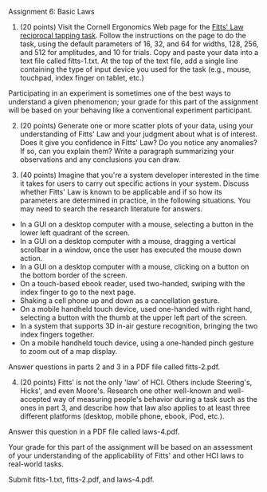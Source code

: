 Assignment 6: Basic Laws

1. (20 points) Visit the Cornell Ergonomics Web page for the [Fitts' Law reciprocal tapping task](http://ergo.human.cornell.edu/FittsLaw/FittsLawInstructions.html). Follow the instructions on the page to do the task, using the default parameters of 16, 32, and 64 for widths, 128, 256, and 512 for amplitudes, and 10 for trials. Copy and paste your data into a text file called fitts-1.txt. At the top of the text file, add a single line containing the type of input device you used for the task (e.g., mouse, touchpad, index finger on tablet, etc.)

Participating in an experiment is sometimes one of the best ways to understand a given phenomenon; your grade for this part of the assignment will be based on your behaving like a conventional experiment participant.

2. (20 points) Generate one or more scatter plots of your data, using your understanding of Fitts' Law and your judgment about what is of interest.  Does it give you confidence in Fitts' Law?  Do you notice any anomalies?  If so, can you explain them? Write a paragraph summarizing your observations and any conclusions you can draw.

3. (40 points) Imagine that you're a system developer interested in the time it takes for users to carry out specific actions in your system.  Discuss whether Fitts' Law is known to be applicable and if so how its parameters are determined in practice, in the following situations.  You may need to search the research literature for answers.

- In a GUI on a desktop computer with a mouse, selecting a button in the lower left quadrant of the screen.
- In a GUI on a desktop computer with a mouse, dragging a vertical scrollbar in a window, once the user has executed the mouse down action.
- In a GUI on a desktop computer with a mouse, clicking on a button on the bottom border of the screen.
- On a touch-based ebook reader, used two-handed, swiping with the index finger to go to the next page.
- Shaking a cell phone up and down as a cancellation gesture.
- On a mobile handheld touch device, used one-handed with right hand, selecting a button with the thumb at the upper left part of the screen.
- In a system that supports 3D in-air gesture recognition, bringing the two index fingers together.
- On a mobile handheld touch device, using a one-handed pinch gesture to zoom out of a map display.

Answer questions in parts 2 and 3 in a PDF file called fitts-2.pdf.

4. (20 points) Fitts' is not the only 'law' of HCI. Others include Steering's, Hicks', and even Moore's. Research one other well-known and well-accepted way of measuring people's behavior during a task such as the ones in part 3, and describe how that law also applies to at least three different platforms (desktop, mobile phone, ebook, iPod, etc.).

Answer this question in a PDF file called laws-4.pdf.

Your grade for this part of the assignment will be based on an assessment of your understanding of the applicability of Fitts' and other HCI laws to real-world tasks.

Submit fitts-1.txt, fitts-2.pdf, and laws-4.pdf.



